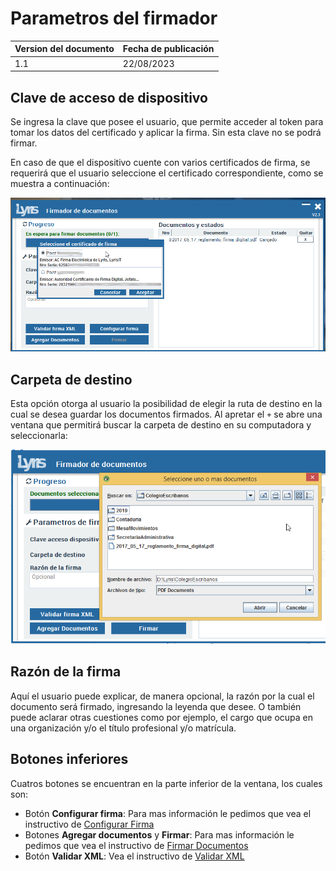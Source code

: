 # Parametros del firmador

| Version del documento | Fecha de publicación |
| --- | --- |
| 1.1 | 22/08/2023 |

## Clave de acceso de dispositivo

Se ingresa la clave que posee el usuario, que permite acceder al token para tomar los datos del certificado y aplicar la firma. Sin esta clave no se podrá firmar.

En caso de que el dispositivo cuente con varios certificados de firma, se requerirá que el usuario seleccione el certificado correspondiente, como se muestra a continuación:

<img src='/images/firmador/image6.png' />

## Carpeta de destino

Esta opción otorga al usuario la posibilidad de elegir la ruta de destino en la cual se desea guardar los documentos firmados. Al apretar el `+` se abre una ventana que permitirá buscar la carpeta de destino en su computadora y seleccionarla:

<img src='/images/firmador/image16.png' />

## Razón de la firma

Aquí el usuario puede explicar, de manera opcional, la razón por la cual el documento será firmado, ingresando la leyenda que desee. O también puede aclarar otras cuestiones como por ejemplo, el cargo que ocupa en una organización y/o el título profesional y/o matrícula.

## Botones inferiores

Cuatros botones se encuentran en la parte inferior de la ventana, los cuales son:

- Botón **Configurar firma**: Para mas información le pedimos que vea el instructivo de [Configurar Firma](/firmador/configurar-firma.md)
- Botones **Agregar documentos** y **Firmar**: Para mas información le pedimos que vea el instructivo de [Firmar Documentos](/firmador/firmar-documentos.md)
- Botón **Validar XML**: Vea el instructivo de [Validar XML](/firmador/validar-xml.md)